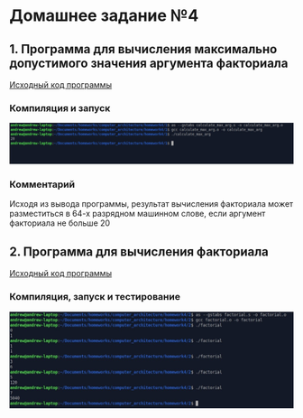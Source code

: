 # Домашнее задание №4


## 1. Программа для вычисления максимально допустимого значения аргумента факториала
[Исходный код программы](https://github.com/Bopobywek/csa-hse-2022/blob/master/homework4/src/calculate_max_arg.s)  
### Компиляция и запуск
![compilation and execution](https://github.com/Bopobywek/csa-hse-2022/blob/master/homework4/max_arg_compilation_execution.jpg)
### Комментарий
Исходя из вывода программы, результат вычисления факториала может разместиться в 64-х разрядном машинном слове, если аргумент факториала не больше 20
## 2. Программа для вычисления факториала
[Исходный код программы](https://github.com/Bopobywek/csa-hse-2022/blob/master/homework4/src/factorial.s)  
### Компиляция, запуск и тестирование
![compilation and execution](https://github.com/Bopobywek/csa-hse-2022/blob/master/homework4/factorial_compilation_testing.jpg)
